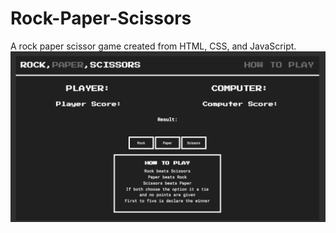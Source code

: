 # Rock-Paper-Scissors
A rock paper scissor game created from HTML, CSS, and JavaScript.
![alt text](screenshots/web-screenshot.png "Home page of Rock Paper scissor game")